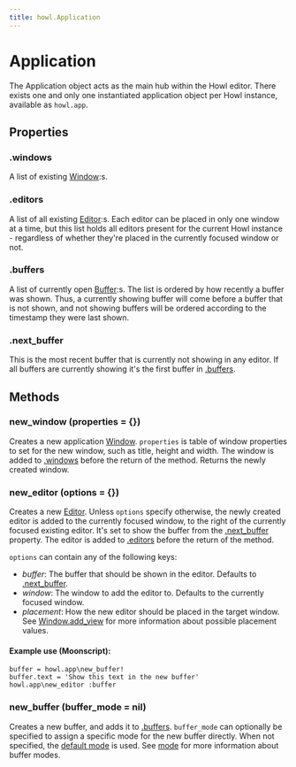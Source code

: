 ```yaml
---
title: howl.Application
---
```


# Application

The Application object acts as the main hub within the Howl editor. There exists one and only one instantiated application object per Howl instance, available as `howl.app`.

## Properties

### .windows

A list of existing [Window](ui/window.html):s.

### .editors

A list of all existing [Editor](ui/editor.html):s. Each editor can be placed in only one window at a time, but this list holds all editors present for the current Howl instance - regardless of whether they're placed in the currently focused window or not.

### .buffers

A list of currently open [Buffer](buffer.html):s. The list is ordered by how recently a buffer was shown. Thus, a currently showing buffer will come before a buffer that is not shown, and  not showing buffers will be ordered according to the timestamp they were last shown.

### .next_buffer

This is the most recent buffer that is currently not showing in any editor. If all buffers are currently showing it's the first buffer in [.buffers](#.buffers).

## Methods

### new_window (properties = {})

Creates a new application [Window](ui/window.html). `properties` is table of window properties to set for the new window, such as title, height and width. The window is added to [.windows](#.windows) before the return of the method. Returns the newly created window.

### new_editor (options = {})

Creates a new [Editor](ui/editor.html). Unless `options` specify otherwise, the newly created editor is added to the currently focused window, to the right of the currently focused existing editor. It's set to show the buffer from the [.next_buffer](#.next_buffer) property. The editor is added to [.editors](#.editors) before the return of the method.

`options` can contain any of the following keys:

- *buffer*: The buffer that should be shown in the editor. Defaults to [.next_buffer](#.next_buffer).
- *window*: The window to add the editor to. Defaults to the currently focused window.
- *placement*: How the new editor should be placed in the target window. See [Window.add_view](ui/window.html#add_view) for more information about possible placement values.

#### Example use (Moonscript):

```moon
buffer = howl.app\new_buffer!
buffer.text = 'Show this text in the new buffer'
howl.app\new_editor :buffer
```

### new_buffer (buffer_mode = nil)

Creates a new buffer, and adds it to [.buffers](#.buffers). `buffer_mode` can optionally be specified to assign a specific mode for the new buffer directly. When not specified, the [default mode](modes/default_mode.html) is used. See [mode](mode.html) for more information about buffer modes.
